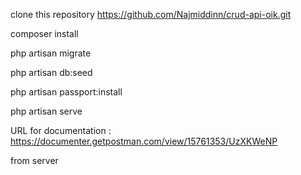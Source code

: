 clone this repository https://github.com/Najmiddinn/crud-api-oik.git

composer install

php artisan migrate

php artisan db:seed

php artisan passport:install

php artisan serve

URL for documentation : https://documenter.getpostman.com/view/15761353/UzXKWeNP

from server

